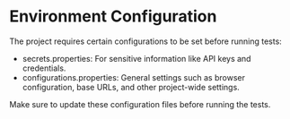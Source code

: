 # Environment Configuration

The project requires certain configurations to be set before running tests:

- secrets.properties: For sensitive information like API keys and credentials.
- configurations.properties: General settings such as browser configuration, base URLs, and other project-wide settings.

Make sure to update these configuration files before running the tests.